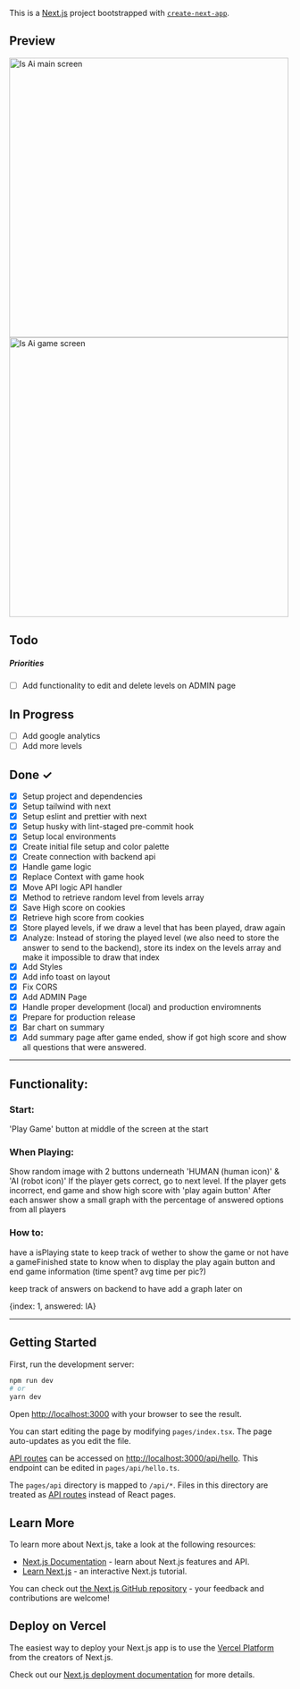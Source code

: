 This is a [Next.js](https://nextjs.org/) project bootstrapped with [`create-next-app`](https://github.com/vercel/next.js/tree/canary/packages/create-next-app).

## Preview

<img src="https://user-images.githubusercontent.com/47645704/200406494-23e412cc-7a28-44c5-aed2-f6aae94dbe75.jpg" alt="Is Ai main screen" width="500"/>
<img src="https://user-images.githubusercontent.com/47645704/200406501-f3129a3e-10d5-4aa5-9e6c-d3d976f08c13.jpg" alt="Is Ai game screen" width="500"/>

## Todo

##### Priorities

- [ ] Add functionality to edit and delete levels on ADMIN page

## In Progress

- [ ] Add google analytics
- [ ] Add more levels

## Done ✓

- [x] Setup project and dependencies
- [x] Setup tailwind with next
- [x] Setup eslint and prettier with next
- [x] Setup husky with lint-staged pre-commit hook
- [x] Setup local environments
- [x] Create initial file setup and color palette
- [x] Create connection with backend api
- [x] Handle game logic
- [x] Replace Context with game hook
- [x] Move API logic API handler
- [x] Method to retrieve random level from levels array
- [x] Save High score on cookies
- [x] Retrieve high score from cookies
- [x] Store played levels, if we draw a level that has been played, draw again
- [x] Analyze: Instead of storing the played level (we also need to store the answer to send to the backend), store its index on the levels array and make it impossible to draw that index
- [x] Add Styles
- [x] Add info toast on layout
- [x] Fix CORS
- [x] Add ADMIN Page
- [x] Handle proper development (local) and production enviromnents
- [x] Prepare for production release
- [x] Bar chart on summary
- [x] Add summary page after game ended, show if got high score and show all questions that were answered.

---

## Functionality:

### Start:

'Play Game' button at middle of the screen at the start

### When Playing:

Show random image with 2 buttons underneath 'HUMAN (human icon)' & 'AI (robot icon)'
If the player gets correct, go to next level.
If the player gets incorrect, end game and show high score with 'play again button'
After each answer show a small graph with the percentage of answered options from all players

### How to:

have a isPlaying state to keep track of wether to show the game or not
have a gameFinished state to know when to display the play again button and end game information (time spent? avg time per pic?)

keep track of answers on backend to have add a graph later on

{index: 1, answered: IA}

---

## Getting Started

First, run the development server:

```bash
npm run dev
# or
yarn dev
```

Open [http://localhost:3000](http://localhost:3000) with your browser to see the result.

You can start editing the page by modifying `pages/index.tsx`. The page auto-updates as you edit the file.

[API routes](https://nextjs.org/docs/api-routes/introduction) can be accessed on [http://localhost:3000/api/hello](http://localhost:3000/api/hello). This endpoint can be edited in `pages/api/hello.ts`.

The `pages/api` directory is mapped to `/api/*`. Files in this directory are treated as [API routes](https://nextjs.org/docs/api-routes/introduction) instead of React pages.

## Learn More

To learn more about Next.js, take a look at the following resources:

- [Next.js Documentation](https://nextjs.org/docs) - learn about Next.js features and API.
- [Learn Next.js](https://nextjs.org/learn) - an interactive Next.js tutorial.

You can check out [the Next.js GitHub repository](https://github.com/vercel/next.js/) - your feedback and contributions are welcome!

## Deploy on Vercel

The easiest way to deploy your Next.js app is to use the [Vercel Platform](https://vercel.com/new?utm_medium=default-template&filter=next.js&utm_source=create-next-app&utm_campaign=create-next-app-readme) from the creators of Next.js.

Check out our [Next.js deployment documentation](https://nextjs.org/docs/deployment) for more details.
